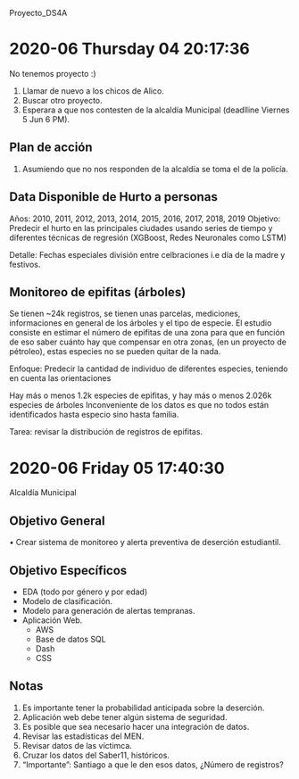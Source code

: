 Proyecto_DS4A

# 2020-06 Thursday 04 20:17:36
No tenemos proyecto :)

   1. Llamar de nuevo a los chicos de Alico.
   2. Buscar otro proyecto.
   3. Esperara a que nos contesten de la alcaldía Municipal (deadlline Viernes 5 Jun 6 PM).


## Plan de acción

   1. Asumiendo que no nos responden de la alcaldía se toma el de la policía.

## Data Disponible de Hurto a personas

Años: 2010, 2011, 2012, 2013, 2014, 2015, 2016, 2017, 2018, 2019
Objetivo: Predecir el hurto en las principales ciudades usando series de tiempo y diferentes técnicas de regresión (XGBoost, Redes Neuronales como LSTM)

Detalle: Fechas especiales división entre celbraciones i.e día de la madre y festivos.


## Monitoreo de epifitas (árboles)

Se tienen ~24k registros, se tienen unas parcelas, mediciones, informaciones en general de los árboles y el tipo de especie. El estudio consiste en estimar el número de epifitas de una zona para que en función de eso saber cuánto hay que compensar en otra zonas, (en un proyecto de pétroleo), estas especies no se pueden quitar de la nada.

Enfoque: Predecir la cantidad de individuo de diferentes especies, teniendo en cuenta las orientaciones

Hay más o menos 1.2k especies de epifitas, y hay más o menos 2.026k especies de árboles
Inconveniente de los datos es que no todos están identificados hasta especio sino hasta familia.

Tarea: revisar la distribución de registros de epifitas.

# 2020-06 Friday 05 17:40:30

Alcaldía Municipal

## Objetivo General

   • Crear sistema de monitoreo y alerta preventiva de deserción estudiantil.

## Objetivo Específicos

   * EDA (todo por género y por edad)
   * Modelo de clasificación.
   * Modelo para generación de alertas tempranas.
   * Aplicación Web.
      * AWS
      * Base de datos SQL
      * Dash
      * CSS

## Notas

1. Es importante tener la probabilidad anticipada sobre la deserción.
2. Aplicación web debe tener algún sistema de seguridad.
3. Es posible que sea necesario hacer una integración de datos.
4. Revisar las estadísticas del MEN.
5. Revisar datos de las víctimca.
6. Cruzar los datos del Saber11, históricos.
6. “Importante”: Santiago a que le den esos datos, ¿Número de registros?
